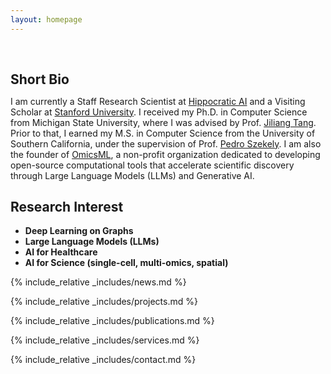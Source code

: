 ```yaml
---
layout: homepage
---
```


<h1 id="about-me"></h1>

<h2 style="margin: 60px 0px 10px;">Short Bio</h2>

I am currently a Staff Research Scientist at [Hippocratic AI](https://www.hippocraticai.com/) and a Visiting Scholar at [Stanford University](https://www.devo-evo.com/#about). I received my Ph.D. in Computer Science from Michigan State University, where I was advised by Prof. [Jiliang Tang](https://scholar.google.com/citations?user=WtzKMWAAAAAJ&hl=en). Prior to that, I earned my M.S. in Computer Science from the University of Southern California, under the supervision of Prof. [Pedro Szekely](https://scholar.google.com/citations?user=U1A6iBMAAAAJ&hl=en). I am also the founder of [OmicsML](https://github.com/OmicsML), a non-profit organization dedicated to developing open-source computational tools that accelerate scientific discovery through Large Language Models (LLMs) and Generative AI.



## Research Interest

- **Deep Learning on Graphs**
- **Large Language Models (LLMs)** 
- **AI for Healthcare**
- **AI for Science (single-cell, multi-omics, spatial)**


<!-- ## Professional Affiliations
- **Marie Curie Alumni Association Member**, 2021 - Present
- **The European Magnetism Association (EMA) Member**, 2021 - Present
 -->


{% include_relative _includes/news.md %}

{% include_relative _includes/projects.md %}

{% include_relative _includes/publications.md %}

{% include_relative _includes/services.md %}

{% include_relative _includes/contact.md %}


